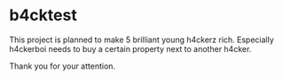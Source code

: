 # b4cktest
This project is planned to make 5 brilliant young h4ckerz rich.
Especially h4ckerboi needs to buy a certain property next to another h4cker.

Thank you for your attention.
